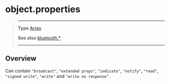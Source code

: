 # object.properties

> --------------------- ------------------------------------------------------------------------------------------
> __Type__              [Array](https://docs.coronalabs.com/api/type/Array.html)


> __See also__          [bluetooth.*](/plugin/bluetooth/index.md)
> --------------------- ------------------------------------------------------------------------------------------

## Overview

Can contain `"broadcast"`, `"extended props"`, `"indicate"`, `"notify"`, `"read"`, `"signed write"`, `"write"` and `"write no response"`.